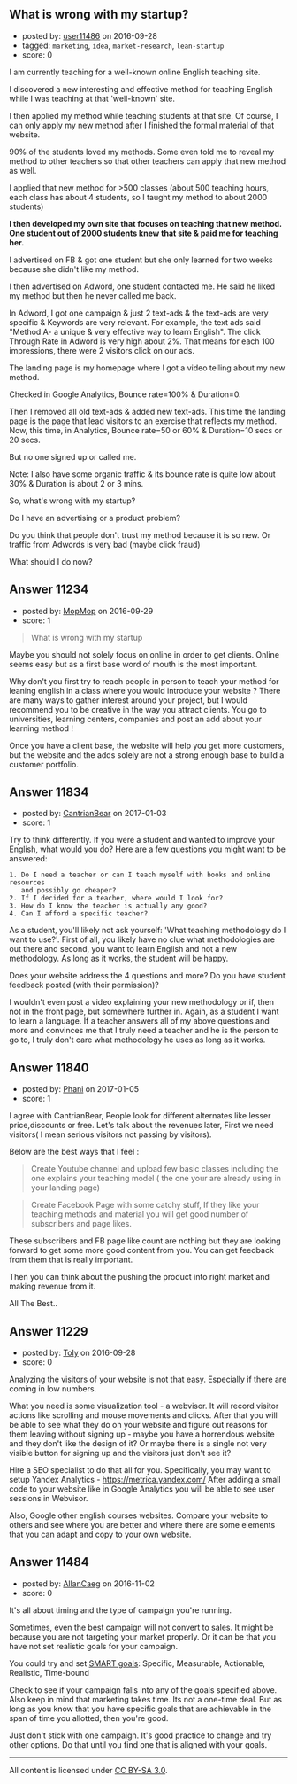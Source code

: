 ## What is wrong with my startup?

- posted by: [user11486](https://stackexchange.com/users/9284963/user11486) on 2016-09-28
- tagged: `marketing`, `idea`, `market-research`, `lean-startup`
- score: 0

I am currently teaching for a well-known online English teaching site. 

I discovered a new interesting and effective method for teaching English while I was teaching at that 'well-known' site.

I then applied my method while teaching students at that site. Of course, I can only apply my new method after I finished the formal material of that website.

90% of the students loved my methods. Some even told me to reveal my method to other teachers so that other teachers can apply that new method as well.

I applied that new method for >500 classes (about 500 teaching hours, each class has about 4 students, so I taught my method to about 2000 students)

**I then developed my own site that focuses on teaching that new method. One student out of 2000 students knew that site & paid me for teaching her.**

I advertised on FB & got one student but she only learned for two weeks because she didn't like my method.


I then advertised on Adword, one student contacted me. He said he liked my method but then he never called me back.

In Adword, I got one campaign & just 2 text-ads & the text-ads are very specific & Keywords are very relevant. For example, the text ads said "Method A- a unique & very effective way to learn English". The click Through Rate in Adword is very high about 2%. That means for each 100 impressions, there were 2 visitors click on our ads. 

The landing page is my homepage where I got a video telling about my new method.

Checked in Google Analytics,  Bounce rate=100% & Duration=0.

Then I removed all old text-ads & added new text-ads. This time the landing page is the page that lead visitors to an exercise that reflects my method. Now, this time, in Analytics, Bounce rate=50 or 60% & Duration=10 secs or 20 secs.

But no one signed up or called me.

Note: I also have some organic traffic & its bounce rate is quite low about 30% & Duration is about 2 or 3 mins.

So, what's wrong with my startup?

Do I have an advertising or a product problem?

Do you think that people don't trust my method because it is so new. 
Or traffic from Adwords is very bad (maybe click fraud)

What should I do now?




## Answer 11234

- posted by: [MopMop](https://stackexchange.com/users/9273067/mopmop) on 2016-09-29
- score: 1

> What is wrong with my startup

Maybe you should not solely focus on online in order to get clients. Online seems easy but as a first base word of mouth is the most important. 

Why don't you first try to reach people in person to teach your method for leaning english in a class where you would introduce your website ? There are many ways to gather interest around your project, but I would recommend you to be creative in the way you attract clients. You go to universities, learning centers, companies and post an add about your learning method ! 

Once you have a client base, the website will help you get more customers, but the website and the adds solely are not a strong enough base to build a customer portfolio. 


## Answer 11834

- posted by: [CantrianBear](https://stackexchange.com/users/3131350/cantrianbear) on 2017-01-03
- score: 1

Try to think differently. If you were a student and wanted to improve your English, what would you do? Here are a few questions you might want to be answered:

    1. Do I need a teacher or can I teach myself with books and online resources 
       and possibly go cheaper?
    2. If I decided for a teacher, where would I look for?
    3. How do I know the teacher is actually any good?
    4. Can I afford a specific teacher?

As a student, you'll likely not ask yourself: 'What teaching methodology do I want to use?'. First of all, you likely have no clue what methodologies are out there and second, you want to learn English and not a new methodology. As long as it works, the student will be happy.

Does your website address the 4 questions and more? Do you have student feedback posted (with their permission)? 

I wouldn't even post a video explaining your new methodology or if, then not in the front page, but somewhere further in. Again, as a student I want to learn a language. If a teacher answers all of my above questions and more and convinces me that I truly need a teacher and he is the person to go to, I truly don't care what methodology he uses as long as it works.



## Answer 11840

- posted by: [Phani](https://stackexchange.com/users/3355102/phani) on 2017-01-05
- score: 1

I agree with CantrianBear, People look for different alternates like lesser price,discounts or free. Let's talk about the revenues later, First we need visitors( I mean serious visitors not passing by visitors). 

Below are the best ways that I feel : 
> Create Youtube channel and upload few basic classes including the one explains   your teaching model ( the one your are already using in your landing page)

> Create Facebook Page with some catchy stuff, If they like your teaching  methods and material you will get good number of subscribers and page likes.

These subscribers and FB page like count are nothing but they are looking forward to get some more good content from you. You can get feedback from them that is really important.

Then you can think about the pushing the product into right market and making revenue from it.

All The Best..


## Answer 11229

- posted by: [Toly](https://stackexchange.com/users/2234012/toly) on 2016-09-28
- score: 0

Analyzing the visitors of your website is not that easy. Especially if there are coming in low numbers. 

What you need is some visualization tool - a webvisor. It will record visitor actions like scrolling and mouse movements and clicks. After that you will be able to see what they do on your website and figure out reasons for them leaving without signing up - maybe you have a horrendous website and they don't like the design of it? Or maybe there is a single not very visible button for signing up and the visitors just don't see it?

Hire a SEO specialist to do that all for you. Specifically, you may want to setup Yandex Analytics - https://metrica.yandex.com/ After adding a small code to your website like in Google Analytics you will be able to see user sessions in Webvisor.

Also, Google other english courses websites. Compare your website to others and see where you are better and where there are some elements that you can adapt and copy to your own website.


## Answer 11484

- posted by: [AllanCaeg](https://stackexchange.com/users/92107/allancaeg) on 2016-11-02
- score: 0

<p>It's all about timing and the type of campaign you're running. </p>

<p>Sometimes, even the best campaign will not convert to sales. It might be because you are not targeting your market properly. Or it can be that you have not set realistic goals for your campaign.</p>

<p>You could try and set <a href="http://www.northbound.io/smart-goals-digital-marketing" rel="nofollow noreferrer">SMART goals</a>: Specific, Measurable, Actionable, Realistic, Time-bound</p>

<p>Check to see if your campaign falls into any of the goals specified above. Also keep in mind that marketing takes time. Its not a one-time deal. But as long as you know that you have specific goals that are achievable in the span of time you allotted, then you're good.</p>

<p>Just don't stick with one campaign. It's good practice to change and try other options. Do that until you find one that is aligned with your goals.</p>




---

All content is licensed under [CC BY-SA 3.0](https://creativecommons.org/licenses/by-sa/3.0/).
